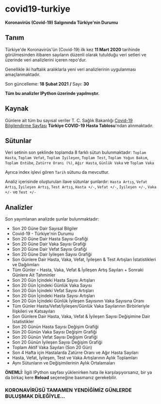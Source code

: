 # covid19-turkiye

**Koronavirüs (Covid-19) Salgınında Türkiye'nin Durumu**

## Tanım

Türkiye'de Koronavirüs'ün (Covid-19) ilk kez **11 Mart 2020** tarihinde görülmesinden itibaren sayıların düzenli olarak tutulduğu veri setleri ve üzerinde veri analizlerini içeren repo'dur.

Genellikle iki haftalık aralıklarla yeni veri analizlerinin uygulanması amaçlanmaktadır.

Son güncelleme: **18 Şubat 2021** **/** Sayı: **30**

**Tüm bu analizler IPython üzerinde yapılmıştır.**

## Kaynak

Günlere ait tüm bu sayısal veriler T. C. Sağlık Bakanlığı [Covid-19 Bilgilendirme Sayfası](https://covid19.saglik.gov.tr/) **Türkiye COVID-19 Hasta Tablosu**'ndan alınmaktadır.

## Sütunlar

Veri setinin son şeklinde toplamda 8 farklı sütun bulunmaktadır: `Toplam Hasta`, `Toplam Vefat`, `Toplam İyileşen`, `Toplam Test`, `Toplam Yoğun Bakım`, `Toplam Entübe`, `Zatürre Oranı (%)`, `Ağır Hasta`, `Günlük Vaka` ve `Toplam Vaka`

Ayrıca index işlevi gören `Tarih` sütunu da mevcuttur.

Analiz içerisinde oluşturulan ilave sütunlar şunlardır: `Hasta Artış`, `Vefat Artış`, `İyileşen Artış`, `Test Artış`, `Hasta +/-`, `Vefat +/-`, `İyileşen +/-`, `Vaka +/-` ve `Test +/-`

## Analizler

Son yayımlanan analizde şunlar bulunmaktadır:
* Son 20 Güne Dair Sayısal Bilgiler
* Covid-19 - Türkiye'nin Durumu
* Son 20 Güne Dair Hasta Sayısı Grafiği
* Son 20 Güne Dair Vaka Sayısı Grafiği
* Son 20 Güne Dair Vefat Sayısı Grafiği
* Son 20 Güne Dair İyileşen Sayısı Grafiği
* Son Günlere Dair Hasta, Vaka, Vefat, İyileşen & Test Artışları İstatistikleri ve Dağılımları
* Tüm Günler - Hasta, Vaka, Vefat & İyileşen Artış Sayıları + Sonraki Günlere Ait Tahminler
* Son 20 Gün İçindeki Hasta Sayısı Artışları
* Son 20 Gün İçindeki Günlük Vaka Sayısı
* Son 20 Gün İçindeki Vefat Sayısı Artışları
* Son 20 Gün İçindeki Hasta Sayısı Artışları
* Son 20 Gün İçindeki Günlük İyileşen Sayısının Vaka Sayısına Oranı
* Tüm Günler Hasta/Vefat/İyileşen/Günlük Vaka Sayılarının Birbirleriyle İlişkileri ve Katsayıları
* Son Günlere Dair Hasta, Vaka, Vefat & İyileşen Sayısı Değişimine Dair İstatistikler
* Son 20 Günün Hasta Sayısı Değişim Grafiği
* Sün 20 Günün Vaka Sayısı Değişim Grafiği
* Son 20 Günün Vefat Sayısı Değişim Grafiği
* Son 20 Günün İyileşen Sayısı Değişim Grafiği
* Toplam Aktif Vaka Sayıları (Son 20 Gün)
* Son 4 Hafta için Hastalarda Zatürre Oranı ve Ağır Hasta Sayıları
* Hasta, Vefat, İyileşen, Test ve Vaka Artışlarının Aylık Toplamları
* Aynı Sütunların ve Değişimilerinin Aylık Ortalamaları

**ÖNEMLİ:** İlgili IPython sayfası yüklenirken hata ile karşılaşıyorsanız, bir ya da birkaç kere **Reload** seçeneğine basmanız gerekebilir.

### KORONAVİRÜSÜ TAMAMEN YENDİĞİMİZ GÜNLERDE BULUŞMAK DİLEĞİYLE...
